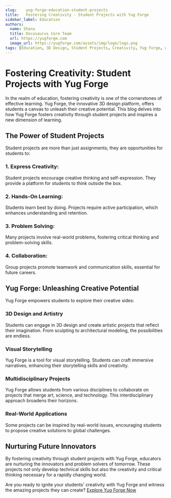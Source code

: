 ```yaml
---
slug:    yug-forge-education-student-projects
title:   Fostering Creativity - Student Projects with Yug Forge
sidebar_label: Education
authors:
  name: Shanu
  title: Docusaurus Core Team
  url: https://yugforge.com
  image_url: https://yugforge.com/assets/img/logo/logo.png
tags: [Education, 3D Design, Student Projects, Creativity, Yug Forge, docusaurus]
---
```


# Fostering Creativity: Student Projects with Yug Forge

In the realm of education, fostering creativity is one of the cornerstones of effective learning. Yug Forge, the innovative 3D design platform, offers students a canvas to unleash their creative potential. This blog delves into how Yug Forge fosters creativity through student projects and inspires a new dimension of learning.

## The Power of Student Projects

Student projects are more than just assignments; they are opportunities for students to:

### 1. **Express Creativity**: 

Student projects encourage creative thinking and self-expression. They provide a platform for students to think outside the box.

### 2. **Hands-On Learning**: 

Students learn best by doing. Projects require active participation, which enhances understanding and retention.

### 3. **Problem Solving**: 

Many projects involve real-world problems, fostering critical thinking and problem-solving skills.

### 4. **Collaboration**: 

Group projects promote teamwork and communication skills, essential for future careers.

## Yug Forge: Unleashing Creative Potential

Yug Forge empowers students to explore their creative sides:

### **3D Design and Artistry**

Students can engage in 3D design and create artistic projects that reflect their imagination. From sculpting to architectural modeling, the possibilities are endless.

### **Visual Storytelling**

Yug Forge is a tool for visual storytelling. Students can craft immersive narratives, enhancing their storytelling skills and creativity.

### **Multidisciplinary Projects**

Yug Forge allows students from various disciplines to collaborate on projects that merge art, science, and technology. This interdisciplinary approach broadens their horizons.

### **Real-World Applications**

Some projects can be inspired by real-world issues, encouraging students to propose creative solutions to global challenges.

## Nurturing Future Innovators

By fostering creativity through student projects with Yug Forge, educators are nurturing the innovators and problem solvers of tomorrow. These projects not only develop technical skills but also the creativity and critical thinking necessary for a rapidly changing world.

Are you ready to ignite your students' creativity with Yug Forge and witness the amazing projects they can create? [Explore Yug Forge Now](https://www.yugforge.com)

